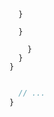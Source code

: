 ---
---









```js{7-12,15-18}
  }

  }

    }
  }
}
```


```js
```





















```js
  // ...
}
```


```js
```




